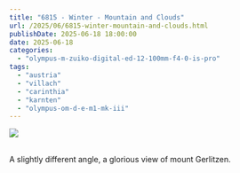 ```yaml
---
title: "6815 - Winter - Mountain and Clouds"
url: /2025/06/6815-winter-mountain-and-clouds.html
publishDate: 2025-06-18 18:00:00
date: 2025-06-18
categories:
  - "olympus-m-zuiko-digital-ed-12-100mm-f4-0-is-pro"
tags:
  - "austria"
  - "villach"
  - "carinthia"
  - "karnten"
  - "olympus-om-d-e-m1-mk-iii"
---
```

<div class="container">
<div class="center"><a target="_blank" href="https://d25zfm9zpd7gm5.cloudfront.net/1200x1200/2020/20201226_143420_lr.jpg"><img class="webfeedsFeaturedVisual" src="https://d25zfm9zpd7gm5.cloudfront.net/0600x0600/2020/20201226_143420_lr.jpg" /></a></div>
</div>
<br />

A slightly different angle, a glorious view of mount Gerlitzen.
